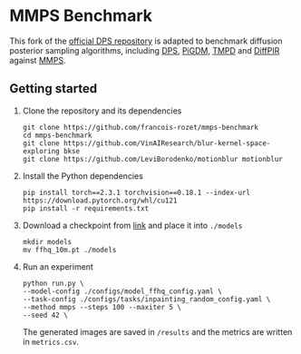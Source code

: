 # MMPS Benchmark

This fork of the [official DPS repository](https://github.com/DPS2022/diffusion-posterior-sampling) is adapted to benchmark diffusion posterior sampling algorithms, including [DPS](https://arxiv.org/abs/2209.14687), [PiGDM](https://openreview.net/forum?id=9_gsMA8MRKQ), [TMPD](https://arxiv.org/abs/2310.06721) and [DiffPIR](https://arxiv.org/abs/2305.08995) against [MMPS](https://arxiv.org/abs/2405.13712).

## Getting started

1. Clone the repository and its dependencies

    ```
    git clone https://github.com/francois-rozet/mmps-benchmark
    cd mmps-benchmark
    git clone https://github.com/VinAIResearch/blur-kernel-space-exploring bkse
    git clone https://github.com/LeviBorodenko/motionblur motionblur
    ```

2. Install the Python dependencies

    ```
    pip install torch==2.3.1 torchvision==0.18.1 --index-url https://download.pytorch.org/whl/cu121
    pip install -r requirements.txt
    ```

3. Download a checkpoint from [link](https://drive.google.com/drive/folders/1jElnRoFv7b31fG0v6pTSQkelbSX3xGZh?usp=sharing) and place it into `./models`

    ```
    mkdir models
    mv ffhq_10m.pt ./models
    ```

4. Run an experiment

    ```
    python run.py \
    --model-config ./configs/model_ffhq_config.yaml \
    --task-config ./configs/tasks/inpainting_random_config.yaml \
    --method mmps --steps 100 --maxiter 5 \
    --seed 42 \
    ```

    The generated images are saved in `/results` and the metrics are written in `metrics.csv`.
